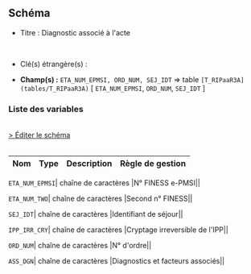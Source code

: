 ## Schéma


- Titre : Diagnostic associé à l'acte
<br />



- Clé(s) étrangère(s) : <br />

- **Champ(s) :** `ETA_NUM_EPMSI, ORD_NUM, SEJ_IDT`
  => table `[T_RIPaaR3A](tables/T_RIPaaR3A)` [ `ETA_NUM_EPMSI`, `ORD_NUM`, `SEJ_IDT` ]<br />

 
### Liste des variables
<br />
<div>
    <a href="https://gitlab.com/healthdatahub/applications-du-hdh/schema-snds/-/tree/master/schemas/T_RIPaaR3AD/T_RIPaaR3AD.json"
       target="_blank" rel="noopener noreferrer">> Éditer le schéma</a>
</div>
<br />

Nom | Type | Description | Règle de gestion
-|-|-|-



`ETA_NUM_EPMSI`| chaîne de caractères |N° FINESS e-PMSI||

`ETA_NUM_TWO`| chaîne de caractères |Second n° FINESS||

`SEJ_IDT`| chaîne de caractères |Identifiant de séjour||

`IPP_IRR_CRY`| chaîne de caractères |Cryptage irreversible de l'IPP||

`ORD_NUM`| chaîne de caractères |N° d'ordre||

`ASS_DGN`| chaîne de caractères |Diagnostics et facteurs associés||
